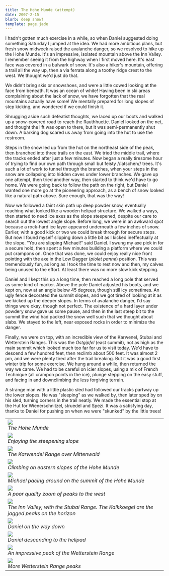 ```yaml
---
title: The Hohe Munde (attempt)
date: 2007-2-15
blurb: deep snow!
template: page.jade
---
```



I hadn't gotten much exercise in a while, so when Daniel suggested doing something Saturday I jumped at the idea. We had more ambitious plans, but fresh snow midweek raised the avalanche danger, so we resolved to hike up the Hohe Munde. It's an impressive, isolated mountain above the Inn Valley. I remember seeing it from the highway when I first moved here. It's east face was covered in a bulwark of snow. It's also a hiker's mountain, offering a trail all the way up, then a via ferrata along a toothy ridge crest to the west. We thought we'd just do that.


We didn't bring skis or snowshoes, and were a little cowed looking at the face from beneath. It was an ocean of white! Having been in ski areas complaining about the lack of snow, we have forgotten that the real mountains actually have some! We mentally prepared for long slopes of step kicking, and wondered if we could finish it.


Shrugging aside such defeatist thoughts, we laced up our boots and walked up a snow-covered road to reach the Rauthhuette. Daniel looked on the net, and thought the lift was open to there, but it was semi-permanently shut down. A barking dog scared us away from going into the hut to use the restroom.


Steps in the snow led up from the hut on the northeast side of the peak, then branched into three trails on the east. We tried the middle trail, where the tracks ended after just a few minutes. Now began a really tiresome hour of trying to find our own path through small but feisty //latschen// trees. It's such a lot of work to tunnel through the branches, when your steps in the snow are collapsing into hidden caves under lower branches. We gave up one attempt, then tried another way, then started to think we'd have to go home. We were going back to follow the path on the right, but Daniel wanted one more go at the pioneering approach, as a bench of snow looked like a natural path above. Sure enough, that was the way!


Now we followed a faint skin path up deep powder snow, eventually reaching what looked like a wooden helipad structure. We walked a ways, then started to need ice axes as the slope steepened, despite our care to search out the lowest angle slope. Before long, we were in an awkward spot because a rock-hard ice layer appeared underneath a few inches of snow. Earlier, with a good kick or two we could break through for secure steps. But now I found myself slipping down a little bit as I kicked ineffectually at the slope. "You are slipping Michael!" said Daniel. I swung my axe pick in for a secure hold, then spent a few minutes building a platform where we could put crampons on. Once that was done, we could enjoy really nice front pointing with the axe in the Low Dagger (<i>piolet panne</i>) position. This was tremendously fun, as long as I took the time to rest now and then, my calves being unused to the effort. At least there was no more slow kick stepping.


Daniel and I kept this up a long time, then reached a long pole that served as some kind of marker. Above the pole Daniel adjusted his boots, and we kept on, now at an angle below 45 degrees, though still icy sometimes. An ugly fence decorated the summit slopes, and we got tired of looking at it as we kicked up the deeper slopes. In terms of avalanche danger, I'd say things were okay, though not perfect. The existence of a hard layer under powdery snow gave us some pause, and then in the last steep bit to the summit the wind had packed the snow well such that we thought about slabs. We stayed to the left, near exposed rocks in order to minimize the danger.


Finally, we were on top, with an incredible view of the Karwenel, Stubai and Wetterstein Ranges. This was the <i>Ostgipfel</i> (east summit), not as high as the main summit which looked much too far for us to visit today. We'd have to descend a few hundred feet, then reclimb about 500 feet. It was almost 2 pm, and we were plenty tired after the trail breaking. But it was a good first winter trip for some exercise. We hung around a while, then returned the way we came. We had to be careful on icier slopes, using a mix of French Technique (all crampon points in the ice), plunge stepping on the easy stuff, and facing in and downclimbing the less forgiving terrain.


A strange man with a little plastic sled had followed our tracks partway up the lower slopes. He was "sleeping" as we walked by, then later sped by on his sled, turning corners in the trail neatly. We made the essential stop at the Hut for Wienerschnitzel, struedel and Spezi. It was a satisfying day, thanks to Daniel for pushing on when we were "skunked" by the little trees!




<table>
<tr><td>
<a href="images/viewup.jpg"><img src="images/viewup.jpg"></a><br>
<i>The Hohe Munde</i>
</td></tr>
<tr><td>
<a href="images/summitslopes.jpg"><img src="images/summitslopes.jpg"></a><br>
<i>Enjoying the steepening slope</i>
</td></tr>
<tr><td>
<a href="images/karwendelpeaks.jpg"><img src="images/karwendelpeaks.jpg"></a><br>
<i>The Karwendel Range over Mittenwald</i>
</td></tr>
<tr><td>
<a href="images/upperslopes.jpg"><img src="images/upperslopes.jpg"></a><br>
<i>Climbing on eastern slopes of the Hohe Munde</i>
</td></tr>
<tr><td>
<a href="images/hohemundes.jpg"><img src="images/hohemundes.jpg"></a><br>
<i>Michael pacing around on the summit of the Hohe Munde</i>
</td></tr>
<tr><td>
<a href="images/zoomtowest.jpg"><img src="images/zoomtowest.jpg"></a><br>
<i>A poor quality zoom of peaks to the west</i>
</td></tr>
<tr><td>
<a href="images/stubairange.jpg"><img src="images/stubairange.jpg"></a><br>
<i>The Inn Valley, with the Stubai Range. The Kalkkoegel are the jagged peaks on the horizon</i>
</td></tr>
<tr><td>
<a href="images/danielonclimb.jpg"><img src="images/danielonclimb.jpg"></a><br>
<i>Daniel on the way down</i>
</td></tr>
<tr><td>
<a href="images/danieldescent.jpg"><img src="images/danieldescent.jpg"></a><br>
<i>Daniel descending to the helipad</i>
</td></tr>
<tr><td>
<a href="images/wetterpeak.jpg"><img src="images/wetterpeak.jpg"></a><br>
<i>An impressive peak of the Wetterstein Range</i>
</td></tr>
<tr><td>
<a href="images/wetterpeak2.jpg"><img src="images/wetterpeak2.jpg"></a><br>
<i>More Wetterstein Range peaks</i>
</td></tr>
</table>
